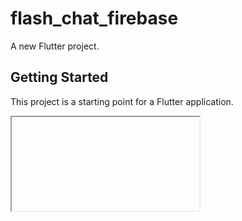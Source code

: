 # flash_chat_firebase

A new Flutter project.

## Getting Started

This project is a starting point for a Flutter application.


  <iframe>
     <src="https://user-images.githubusercontent.com/74076865/202318690-6bab1fed-e89f-4e7b-be8d-10a113e26f44.mp4"> 
  </iframe>


